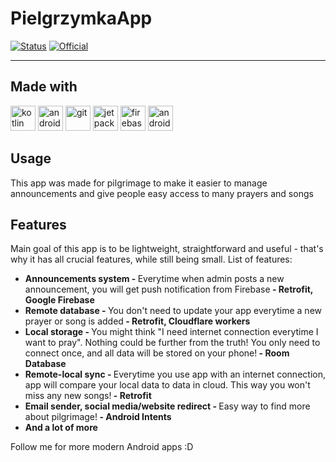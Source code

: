 # PielgrzymkaApp

[![Status](https://img.shields.io/badge/status-During%20creation-orange)]()
[![Official](https://img.shields.io/badge/Official-green)]()

---

## Made with

<p>
    <img src="https://cdn.jsdelivr.net/gh/devicons/devicon/icons/kotlin/kotlin-original.svg" width="40" height="40" alt="kotlin"/>
    <img src="https://cdn.jsdelivr.net/gh/devicons/devicon@latest/icons/android/android-plain.svg" width="40" height="40" alt="android"/>
    <img src="https://cdn.jsdelivr.net/gh/devicons/devicon/icons/git/git-original.svg" width="40" height="40" alt="git"/>
    <img src="https://cdn.jsdelivr.net/gh/devicons/devicon@latest/icons/jetpackcompose/jetpackcompose-original.svg" width="40" height="40" alt="jetpack compose"/>
    <img src="https://cdn.jsdelivr.net/gh/devicons/devicon@latest/icons/firebase/firebase-original.svg" width="40" height="40" alt="firebase"/>
    <img src="https://cdn.jsdelivr.net/gh/devicons/devicon@latest/icons/androidstudio/androidstudio-original.svg" width="40" height="40" alt="android studio"/>
</p>

## Usage

<p>
    This app was made for pilgrimage to make it easier to manage announcements and give people easy access to many prayers and songs
</p>

## Features

<p>
    Main goal of this app is to be lightweight, straightforward and useful - that's why it has all crucial features, while still being small. List of features:
</p>
<ul>
    <li><b>Announcements system - </b>Everytime when admin posts a new announcement, you will get push notification from Firebase<b> - Retrofit, Google Firebase</b></li>
    <li><b>Remote database - </b>You don't need to update your app everytime a new prayer or song is added<b> - Retrofit, Cloudflare workers</b></li>
    <li><b>Local storage - </b>You might think "I need internet connection everytime I want to pray". Nothing could be further from the truth! You only need to connect once, and all data will be stored on your phone!<b> - Room Database</b></li>
    <li><b>Remote-local sync - </b>Everytime you use app with an internet connection, app will compare your local data to data in cloud. This way you won't miss any new songs!<b> - Retrofit</b></li>
    <li><b>Email sender, social media/website redirect - </b>Easy way to find more about pilgrimage!<b> - Android Intents</b></li>
    <li><b>And a lot of more</b></li>
</ul>


<p>Follow me for more modern Android apps :D</p>
